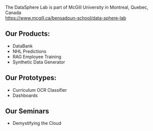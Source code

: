 The DataSphere Lab is part of McGill University in Montreal, Quebec, Canada
<br>https://www.mcgill.ca/bensadoun-school/data-sphere-lab

## Our Products:

- DataBank
- NHL Predictions
- RAG Employee Training
- Synthetic Data Generator

## Our Prototypes:
- Curriculum OCR Classifier
- Dashboards

## Our Seminars
- Demystifying the Cloud

<!--

**Here are some ideas to get you started:**

🙋‍♀️ A short introduction - what is your organization all about?
🌈 Contribution guidelines - how can the community get involved?
👩‍💻 Useful resources - where can the community find your docs? Is there anything else the community should know?
🍿 Fun facts - what does your team eat for breakfast?
🧙 Remember, you can do mighty things with the power of [Markdown](https://docs.github.com/github/writing-on-github/getting-started-with-writing-and-formatting-on-github/basic-writing-and-formatting-syntax)
-->

